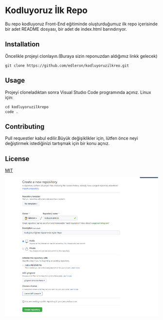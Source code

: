 # Kodluyoruz İlk Repo
Bu repo kodluyoruz Front-End eğitiminde oluşturduğumuz ilk repo içerisinde bir adet README dosyası, bir adet de index.html barındırıyor.

## Installation
Öncelikle projeyi clonlayın.(Buraya sizin reponuzdan aldığımız linkk gelecek)
```
git clone https://github.com/edleron/kodluyoruzilkreo.git
```
## Usage
Projeyi cloneladıktan sonra Visual Studıo Code programında açınız.
Linux için:
```
cd kodluyoruzilkrepo
code .
```
## Contributing
Pull requestler kabul edilir.Büyük değişiklikler için, lütfen önce neyi değiştirmek istediğinizi tartışmak için bir konu açnız.
## License
[MIT](https://google.com)

![Lorem picsum](github.png)